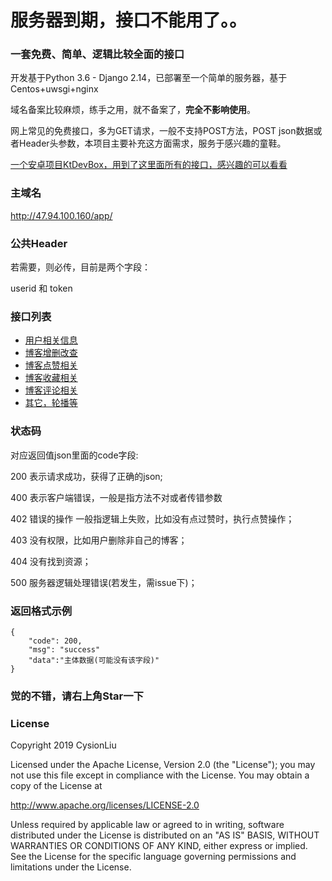 # 服务器到期，接口不能用了。。



### 一套免费、简单、逻辑比较全面的接口


开发基于Python 3.6 - Django 2.14，已部署至一个简单的服务器，基于Centos+uwsgi+nginx

域名备案比较麻烦，练手之用，就不备案了，**完全不影响使用**。

网上常见的免费接口，多为GET请求，一般不支持POST方法，POST json数据或者Header头参数，本项目主要补充这方面需求，服务于感兴趣的童鞋。


[一个安卓项目KtDevBox，用到了这里面所有的接口，感兴趣的可以看看](https://github.com/CysionLiu/KtDevBox)



### 主域名

http://47.94.100.160/app/



### 公共Header

若需要，则必传，目前是两个字段：

userid 和 token


### 接口列表

- [用户相关信息](./apidoc/user.md)
- [博客增删改查](./apidoc/blog.md)
- [博客点赞相关](./apidoc/pride.md)
- [博客收藏相关](./apidoc/collect.md)
- [博客评论相关](./apidoc/comment.md)
- [其它，轮播等](./apidoc/other.md)



### 状态码

对应返回值json里面的code字段:


200 表示请求成功，获得了正确的json;

400 表示客户端错误，一般是指方法不对或者传错参数

402 错误的操作 一般指逻辑上失败，比如没有点过赞时，执行点赞操作；

403 没有权限，比如用户删除非自己的博客；

404 没有找到资源；

500 服务器逻辑处理错误(若发生，需issue下)；

### 返回格式示例
```
{
    "code": 200,
    "msg": "success"
    "data":"主体数据(可能没有该字段)"
}
```



### 觉的不错，请右上角Star一下



### License

Copyright 2019 CysionLiu

Licensed under the Apache License, Version 2.0 (the "License");
you may not use this file except in compliance with the License.
You may obtain a copy of the License at

   http://www.apache.org/licenses/LICENSE-2.0

Unless required by applicable law or agreed to in writing, software
distributed under the License is distributed on an "AS IS" BASIS,
WITHOUT WARRANTIES OR CONDITIONS OF ANY KIND, either express or implied.
See the License for the specific language governing permissions and
limitations under the License.






